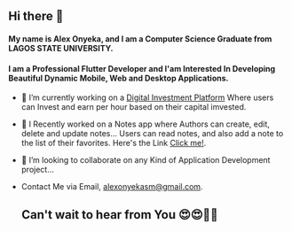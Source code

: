 ## Hi there 👋

#### My name is Alex Onyeka, and I am a Computer Science Graduate from LAGOS STATE UNIVERSITY.
#### I am a Professional Flutter Developer and I'am Interested In Developing Beautiful Dynamic Mobile, Web and Desktop Applications.


- 🔭 I’m currently working on a [Digital Investment Platform](https://gdgroup.flutterflow.app) Where users can Invest and earn per hour based on their capital imvested.

- 🌱 I Recently worked on a Notes app where Authors can create, edit, delete and update notes... Users can read notes, and also add a note to the list of their favorites. Here's the Link [Click me!](https://github.com/Alex-Onyeka/My-Notes-App).

- 👯 I’m looking to collaborate on any Kind of Application Development project...

- Contact Me via Email, [alexonyekasm@gmail.com](mailto:alexonyekasm@gmail.com).
  

  ## Can't wait to hear from You 😍😍🥰🤩

<!--
**Alex-Onyeka/Alex-Onyeka** is a ✨ _special_ ✨ repository because its `README.md` (this file) appears on your GitHub profile.

Here are some ideas to get you started:

- 🔭 I’m currently working on ...
- 🌱 I’m currently learning ...
- 👯 I’m looking to collaborate on ...
- 🤔 I’m looking for help with ...
- 💬 Ask me about ...
- 📫 How to reach me: ...
- 😄 Pronouns: ...
- ⚡ Fun fact: ...
-->
